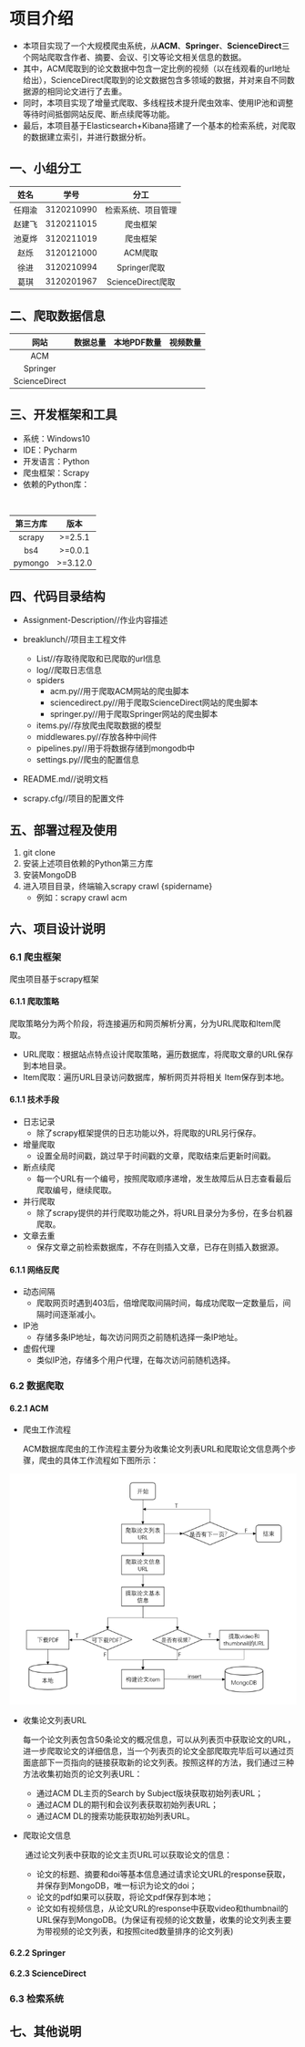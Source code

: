 

# 项目介绍

- 本项目实现了一个大规模爬虫系统，从**ACM**、**Springer**、**ScienceDirect**三个网站爬取含作者、摘要、会议、引文等论文相关信息的数据。
- 其中，ACM爬取到的论文数据中包含一定比例的视频（以在线观看的url地址给出），ScienceDirect爬取到的论文数据包含多领域的数据，并对来自不同数据源的相同论文进行了去重。
- 同时，本项目实现了增量式爬取、多线程技术提升爬虫效率、使用IP池和调整等待时间抵御网站反爬、断点续爬等功能。
- 最后，本项目基于Elasticsearch+Kibana搭建了一个基本的检索系统，对爬取的数据建立索引，并进行数据分析。

## 一、小组分工

|  姓名  |    学号    |        分工        |
| :----: | :--------: | :----------------: |
| 任翔渝 | 3120210990 | 检索系统、项目管理 |
| 赵建飞 | 3120211015 |      爬虫框架      |
| 池夏烨 | 3120211019 |      爬虫框架      |
|  赵烁  | 3120121000 |      ACM爬取       |
|  徐进  | 3120210994 |    Springer爬取    |
|  葛琪  | 3120201967 | ScienceDirect爬取  |



## 二、爬取数据信息

|     网站      | 数据总量 | 本地PDF数量 | 视频数量 |
| :-----------: | :------: | :---------: | :------: |
|      ACM      |          |             |          |
|   Springer    |          |             |          |
| ScienceDirect |          |             |          |



## 三、开发框架和工具

- 系统：Windows10
- IDE：Pycharm
- 开发语言：Python
- 爬虫框架：Scrapy
- 依赖的Python库：

​	

| 第三方库 |   版本   |
| :------: | :------: |
|  scrapy  | >=2.5.1  |
|   bs4    | >=0.0.1  |
| pymongo  | >=3.12.0 |



## 四、代码目录结构

- Assignment-Description//作业内容描述
- breaklunch//项目主工程文件
  - List//存取待爬取和已爬取的url信息
  - log//爬取日志信息
  - spiders
    - acm.py//用于爬取ACM网站的爬虫脚本
    - sciencedirect.py//用于爬取ScienceDirect网站的爬虫脚本
    - springer.py//用于爬取Springer网站的爬虫脚本
  - items.py//存放爬虫爬取数据的模型
  - middlewares.py//存放各种中间件
  - pipelines.py//用于将数据存储到mongodb中
  - settings.py//爬虫的配置信息

- README.md//说明文档
- scrapy.cfg//项目的配置文件

## 五、部署过程及使用

1. git clone
2. 安装上述项目依赖的Python第三方库
2. 安装MongoDB
3. 进入项目目录，终端输入scrapy crawl {spidername}
   - 例如：scrapy crawl acm

## 六、项目设计说明

### 6.1 爬虫框架
爬虫项目基于scrapy框架
#### 6.1.1 爬取策略
爬取策略分为两个阶段，将连接遍历和网页解析分离，分为URL爬取和Item爬取。
 - URL爬取：根据站点特点设计爬取策略，遍历数据库，将爬取文章的URL保存到本地目录。
 - Item爬取：遍历URL目录访问数据库，解析网页并将相关 Item保存到本地。

#### 6.1.1 技术手段
 - 日志记录
   - 除了scrapy框架提供的日志功能以外，将爬取的URL另行保存。
 - 增量爬取
   - 设置全局时间戳，跳过早于时间戳的文章，爬取结束后更新时间戳。
 - 断点续爬
   - 每一个URL有一个编号，按照爬取顺序递增，发生故障后从日志查看最后爬取编号，继续爬取。
 - 并行爬取
   - 除了scrapy提供的并行爬取功能之外，将URL目录分为多份，在多台机器爬取。
 - 文章去重
   - 保存文章之前检索数据库，不存在则插入文章，已存在则插入数据源。


#### 6.1.1 网络反爬
 - 动态间隔
   - 爬取网页时遇到403后，倍增爬取间隔时间，每成功爬取一定数量后，间隔时间逐渐减小。
 - IP池
   - 存储多条IP地址，每次访问网页之前随机选择一条IP地址。
 - 虚假代理
   - 类似IP池，存储多个用户代理，在每次访问前随机选择。

### 6.2 数据爬取

#### 6.2.1 ACM

- 爬虫工作流程

  ACM数据库爬虫的工作流程主要分为收集论文列表URL和爬取论文信息两个步骤，爬虫的具体工作流程如下图所示：

![image](https://github.com/BITCS-Information-Retrieval-2021-2022/project1-breaklunch/blob/main/extra/acm_spider.png)

- 收集论文列表URL

  ​	每一个论文列表包含50条论文的概况信息，可以从列表页中获取论文的URL，进一步爬取论文的详细信息，当一个列表页的论文全部爬取完毕后可以通过页面底部下一页指向的链接获取新的论文列表。按照这样的方法，我们通过三种方法收集初始页的论文列表URL：

  - 通过ACM DL主页的Search by Subject版块获取初始列表URL；
  - 通过ACM DL的期刊和会议列表获取初始列表URL；
  - 通过ACM DL的搜索功能获取初始列表URL。

- 爬取论文信息

  ​	通过论文列表中获取的论文主页URL可以获取论文的信息：

  - 论文的标题、摘要和doi等基本信息通过请求论文URL的response获取，并保存到MongoDB，唯一标识为论文的doi；
  - 论文的pdf如果可以获取，将论文pdf保存到本地；
  - 论文如有视频信息，从论文URL的response中获取video和thumbnail的URL保存到MongoDB。(为保证有视频的论文数量，收集的论文列表主要为带视频的论文列表，和按照cited数量排序的论文列表)

#### 6.2.2 Springer



#### 6.2.3 ScienceDirect



### 6.3 检索系统



## 七、其他说明
